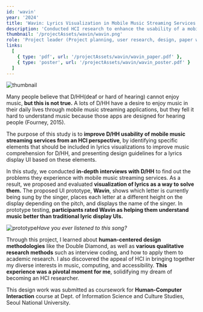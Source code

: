 ```yaml
---
id: 'wavin'
year: '2024'
title: 'Wavin: Lyrics Visualization in Mobile Music Streaming Services to Improve Music Comprehension for D/HH'
description: 'Conducted HCI research to enhance the usability of a mobile music streaming app for Deaf and Hard of Hearing users.'
thumbnail: '/projectAssets/wavin/wavin.png'
role: 'Project leader (Project planning, user research, design, paper writing)'
links:
  [
    { type: 'pdf', url: '/projectAssets/wavin/wavin_paper.pdf' },
    { type: 'poster', url: '/projectAssets/wavin/wavin_poster.pdf' }
  ]
---
```


![thumbnail](/projectAssets/wavin/wavin.png)

Many people believe that D/HH(deaf or hard of hearing) cannot enjoy music, **but this is not true.** A lots of D/HH have a desire to enjoy music in their daily lives through mobile music streaming applications, but they fell it hard to understand music because those apps are designed for hearing people (Fourney, 2015).

The purpose of this study is to **improve D/HH usability of mobile music streaming services from an HCI perspective**, by identifying specific elements that should be included in lyrics visualizations to improve music comprehension for D/HH, and presenting design guidelines for a lyrics display UI based on these elements.

In this study, we conducted **in-depth interviews with D/HH** to find out the problems they experience with mobile music streaming services. As a result, we proposed and evaluated **visualization of lyrics as a way to solve them.** The proposed UI prototype, **Wavin**, shows which letter is currently being sung by the singer, places each letter at a different height on the display depending on the pitch, and displays the name of the singer. In prototype testing, **participants rated Wavin as helping them understand music better than traditional lyric display UIs.**

![prototype](/projectAssets/wavin/wavin-prototype.png)_Have you ever listened to this song?_

Through this project, I learned about **human-centered design methodologies** like the Double Diamond, as well as **various qualitative research methods** such as interview coding, and how to apply them to academic research. I also discovered the appeal of HCI in bringing together my diverse interests in music, computing, and accessibility. **This experience was a pivotal moment for me**, solidifying my dream of becoming an HCI researcher.

This design work was submitted as coursework for **Human-Computer Interaction** course at Dept. of Information Science and Culture Studies, Seoul National University.
